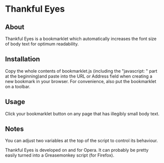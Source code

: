# Thankful Eyes

## About

Thankful Eyes is a bookmarklet which automatically increases the font size of body
text for optimum readability.

## Installation

Copy the whole contents of bookmarklet.js (including the "javascript: "
part at the beginning)and paste into the URL or Address field when creating a
new bookmark in your browser.  For convenience, also put the bookmarklet on a
toolbar.

## Usage

Click your bookmarklet button on any page that has illegibly small body text.

## Notes

You can adjust two variables at the top of the script to control its behaviour.

Thankful Eyes is developed on and for Opera.  It can probably be pretty easily
turned into a Greasemonkey script (for Firefox).
